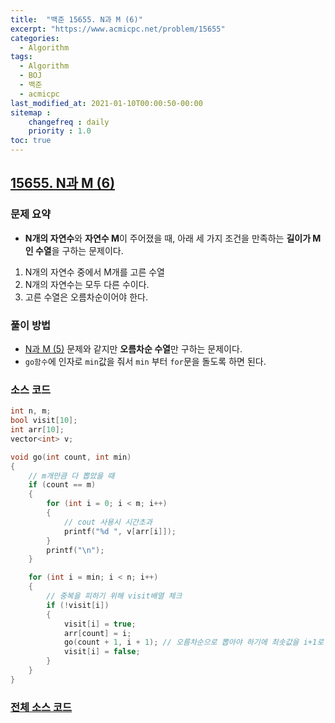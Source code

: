 ```yaml
---
title:  "백준 15655. N과 M (6)"
excerpt: "https://www.acmicpc.net/problem/15655"
categories:
  - Algorithm
tags:
  - Algorithm
  - BOJ
  - 백준
  - acmicpc
last_modified_at: 2021-01-10T00:00:50-00:00
sitemap :
    changefreq : daily
    priority : 1.0
toc: true
---
```


## [15655. N과 M (6)](https://www.acmicpc.net/problem/15655)
### 문제 요약
- **N개의 자연수**와 **자연수 M**이 주어졌을 때, 아래 세 가지 조건을 만족하는 **길이가 M인 수열**을 구하는 문제이다.
1. N개의 자연수 중에서 M개를 고른 수열
2. N개의 자연수는 모두 다른 수이다.
3. 고른 수열은 오름차순이어야 한다.

### 풀이 방법
- [N과 M (5)](https://www.acmicpc.net/problem/15654) 문제와 같지만 **오름차순 수열**만 구하는 문제이다.
- `go함수`에 인자로 `min`값을 줘서 `min` 부터 `for`문을 돌도록 하면 된다.

### 소스 코드
```cpp
int n, m;
bool visit[10];
int arr[10];
vector<int> v;

void go(int count, int min)
{
    // m개만큼 다 뽑았을 때
    if (count == m)
    {
        for (int i = 0; i < m; i++)
        {
            // cout 사용시 시간초과
            printf("%d ", v[arr[i]]);
        }
        printf("\n");
    }

    for (int i = min; i < n; i++)
    {
        // 중복을 피하기 위해 visit배열 체크
        if (!visit[i])
        {
            visit[i] = true;
            arr[count] = i;
            go(count + 1, i + 1); // 오름차순으로 뽑아야 하기에 최솟값을 i+1로 해서 매개변수를 전달
            visit[i] = false;
        }
    }
}
```

### [전체 소스 코드](https://github.com/tdm1223/Algorithm/blob/master/acmicpc.net/source/15655.cpp)